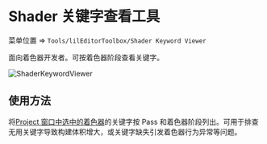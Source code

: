 ﻿# Shader 关键字查看工具

菜单位置 => `Tools/lilEditorToolbox/Shader Keyword Viewer`

面向着色器开发者。可按着色器阶段查看关键字。

![ShaderKeywordViewer](/images/zh_Hans/EditorWindow/ShaderKeywordViewer.png "ShaderKeywordViewer")
## 使用方法

将<u>Project 窗口中选中的着色器</u>的关键字按 Pass 和着色器阶段列出。可用于排查无用关键字导致构建体积增大，或关键字缺失引发着色器行为异常等问题。

